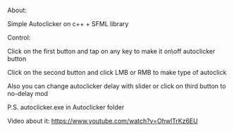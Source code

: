 About:

Simple Autoclicker on c++ + SFML library

Control:

Click on the first button and tap on any key to make it on\off autoclicker button

Click on the second button and click LMB or RMB to make type of autoclick

Also you can change autoclicker delay with slider or click on third button to no-delay mod

P.S. autoclicker.exe in Autoclicker folder

Video about it: https://www.youtube.com/watch?v=OhwlTrKz6EU
